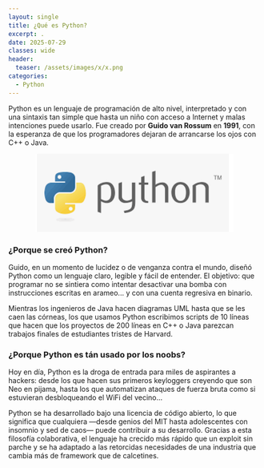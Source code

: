 ```yaml
---
layout: single
title: ¿Qué es Python?
excerpt: .
date: 2025-07-29
classes: wide
header:
  teaser: /assets/images/x/x.png
categories:
  - Python
---
```



Python es un lenguaje de programación de alto nivel, interpretado y con una sintaxis tan simple que hasta un niño con acceso a Internet y malas intenciones puede usarlo. Fue creado por **Guido van Rossum** en **1991**, con la esperanza de que los programadores dejaran de arrancarse los ojos con C++ o Java.

<p align="center">
<img src="/assets/images/python/1.png">
</p>

### ¿Porque se creó Python?

Guido, en un momento de lucidez o de venganza contra el mundo, diseñó Python como un lenguaje claro, legible y fácil de entender. El objetivo: que programar no se sintiera como intentar desactivar una bomba con instrucciones escritas en arameo... y con una cuenta regresiva en binario.

Mientras los ingenieros de Java hacen diagramas UML hasta que se les caen las córneas, los que usamos Python escribimos scripts de 10 líneas que hacen que los proyectos de 200 líneas en C++ o Java parezcan trabajos finales de estudiantes tristes de Harvard.

### ¿Porque Python es tán usado por los noobs?

Hoy en día, Python es la droga de entrada para miles de aspirantes a hackers: desde los que hacen sus primeros keyloggers creyendo que son Neo en pijama, hasta los que automatizan ataques de fuerza bruta como si estuvieran desbloqueando el WiFi del vecino... 

Python se ha desarrollado bajo una licencia de código abierto, lo que significa que cualquiera —desde genios del MIT hasta adolescentes con insomnio y sed de caos— puede contribuir a su desarrollo. Gracias a esta filosofía colaborativa, el lenguaje ha crecido más rápido que un exploit sin parche y se ha adaptado a las retorcidas necesidades de una industria que cambia más de framework que de calcetines.

